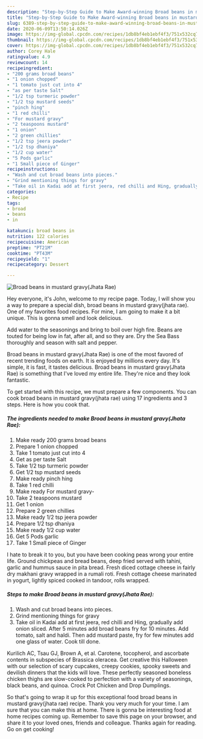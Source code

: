 ```yaml
---
description: "Step-by-Step Guide to Make Award-winning Broad beans in mustard gravy(Jhata Rae)"
title: "Step-by-Step Guide to Make Award-winning Broad beans in mustard gravy(Jhata Rae)"
slug: 6389-step-by-step-guide-to-make-award-winning-broad-beans-in-mustard-gravyjhata-rae
date: 2020-06-09T13:50:14.026Z
image: https://img-global.cpcdn.com/recipes/1db8bf4eb1ebf4f3/751x532cq70/broad-beans-in-mustard-gravyjhata-rae-recipe-main-photo.jpg
thumbnail: https://img-global.cpcdn.com/recipes/1db8bf4eb1ebf4f3/751x532cq70/broad-beans-in-mustard-gravyjhata-rae-recipe-main-photo.jpg
cover: https://img-global.cpcdn.com/recipes/1db8bf4eb1ebf4f3/751x532cq70/broad-beans-in-mustard-gravyjhata-rae-recipe-main-photo.jpg
author: Corey Hale
ratingvalue: 4.9
reviewcount: 14
recipeingredient:
- "200 grams broad beans"
- "1 onion chopped"
- "1 tomato just cut into 4"
- "as per taste Salt"
- "1/2 tsp turmeric powder"
- "1/2 tsp mustard seeds"
- "pinch hing"
- "1 red chilli"
- "For mustard gravy"
- "2 teaspoons mustard"
- "1 onion"
- "2 green chillies"
- "1/2 tsp jeera powder"
- "1/2 tsp dhaniya"
- "1/2 cup water"
- "5 Pods garlic"
- "1 Small piece of Ginger"
recipeinstructions:
- "Wash and cut broad beans into pieces."
- "Grind mentioning things for gravy"
- "Take oil in Kadai add at first jeera, red chilli and Hing, gradually add onion sliced. After 5 minutes add broad beans fry for 10 minutes. Add tomato, salt and haldi. Then add mustard paste, fry for few minutes add one glass of water. Cook till done."
categories:
- Recipe
tags:
- broad
- beans
- in

katakunci: broad beans in 
nutrition: 122 calories
recipecuisine: American
preptime: "PT21M"
cooktime: "PT43M"
recipeyield: "1"
recipecategory: Dessert

---
```



![Broad beans in mustard gravy(Jhata Rae)](https://img-global.cpcdn.com/recipes/1db8bf4eb1ebf4f3/751x532cq70/broad-beans-in-mustard-gravyjhata-rae-recipe-main-photo.jpg)

Hey everyone, it's John, welcome to my recipe page. Today, I will show you a way to prepare a special dish, broad beans in mustard gravy(jhata rae). One of my favorites food recipes. For mine, I am going to make it a bit unique. This is gonna smell and look delicious.

Add water to the seasonings and bring to boil over high fire. Beans are touted for being low in fat, after all, and so they are. Dry the Sea Bass thoroughly and season with salt and pepper.

Broad beans in mustard gravy(Jhata Rae) is one of the most favored of recent trending foods on earth. It is enjoyed by millions every day. It's simple, it is fast, it tastes delicious. Broad beans in mustard gravy(Jhata Rae) is something that I've loved my entire life. They're nice and they look fantastic.


To get started with this recipe, we must prepare a few components. You can cook broad beans in mustard gravy(jhata rae) using 17 ingredients and 3 steps. Here is how you cook that.

<!--inarticleads1-->

##### The ingredients needed to make Broad beans in mustard gravy(Jhata Rae):

1. Make ready 200 grams broad beans
1. Prepare 1 onion chopped
1. Take 1 tomato just cut into 4
1. Get as per taste Salt
1. Take 1/2 tsp turmeric powder
1. Get 1/2 tsp mustard seeds
1. Make ready pinch hing
1. Take 1 red chilli
1. Make ready For mustard gravy-
1. Take 2 teaspoons mustard
1. Get 1 onion
1. Prepare 2 green chillies
1. Make ready 1/2 tsp jeera powder
1. Prepare 1/2 tsp dhaniya
1. Make ready 1/2 cup water
1. Get 5 Pods garlic
1. Take 1 Small piece of Ginger


I hate to break it to you, but you have been cooking peas wrong your entire life. Ground chickpeas and bread beans, deep fried served with tahini, garlic and hummus sauce in pita bread. Fresh diced cottage cheese in fairly dry makhani gravy wrapped in a rumali roti. Fresh cottage cheese marinated in yogurt, lightly spiced cooked in tandoor, rolls wrapped. 

<!--inarticleads2-->

##### Steps to make Broad beans in mustard gravy(Jhata Rae):

1. Wash and cut broad beans into pieces.
1. Grind mentioning things for gravy
1. Take oil in Kadai add at first jeera, red chilli and Hing, gradually add onion sliced. After 5 minutes add broad beans fry for 10 minutes. Add tomato, salt and haldi. Then add mustard paste, fry for few minutes add one glass of water. Cook till done.


Kurilich AC, Tsau GJ, Brown A, et al. Carotene, tocopherol, and ascorbate contents in subspecies of Brassica oleracea. Get creative this Halloween with our selection of scary cupcakes, creepy cookies, spooky sweets and devilish dinners that the kids will love. These perfectly seasoned boneless chicken thighs are slow-cooked to perfection with a variety of seasonings, black beans, and quinoa. Crock Pot Chicken and Drop Dumplings. 

So that's going to wrap it up for this exceptional food broad beans in mustard gravy(jhata rae) recipe. Thank you very much for your time. I am sure that you can make this at home. There is gonna be interesting food at home recipes coming up. Remember to save this page on your browser, and share it to your loved ones, friends and colleague. Thanks again for reading. Go on get cooking!
